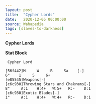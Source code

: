 ```yaml
---
layout: post
title:  "Cypher Lords"
date:   2020-12-05 00:00:00
source: Wahapedia
tags: [slaves-to-darkness]
---
```


**Cypher Lords**

**Stat Block**
```
 Cypher Lord
```

```
[56f442]M     W     B     Sa    [-]
6"    1     5     6+    
[e85545]Weapons[-]
[c6c930]Throwing Stars and Chakrams[-]
8"     A:1    H:4+   W:5+   R:-    D:1   
[c6c930]Exotic Blades[-]
1"     A:1    H:4+   W:4+   R:-    D:1   
```
    